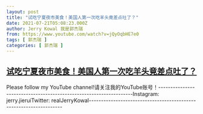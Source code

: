 ```yaml
---
layout: post
title: "试吃宁夏夜市美食！美国人第一次吃羊头竟差点吐了？"
date: 2021-07-21T05:08:23.000Z
author: Jerry Kowal 我是郭杰瑞
from: https://www.youtube.com/watch?v=jQyOqbHE7e0
tags: [ 郭杰瑞 ]
categories: [ 郭杰瑞 ]
---
```

<!--1626844103000-->
[试吃宁夏夜市美食！美国人第一次吃羊头竟差点吐了？](https://www.youtube.com/watch?v=jQyOqbHE7e0)
------

<div>
Please follow my YouTube channel!请关注我的YouTube账号！-------------------------------------------------------------------Instagram:  jerry.jieruiTwitter:  realJerryKowal-------------------------------------------------------------------
</div>
